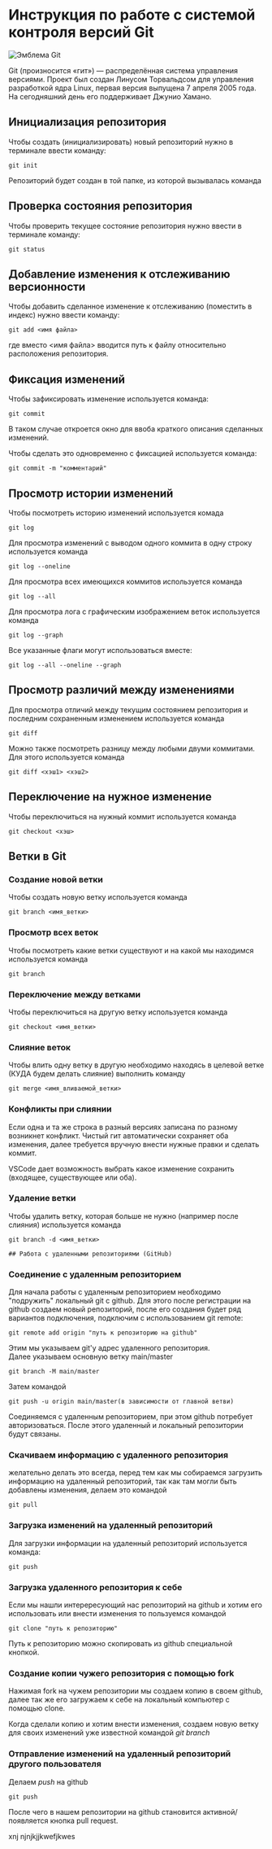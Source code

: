 # **Инструкция по работе с системой контроля версий Git**

![Эмблема Git](git.jpg)

Git (произносится «гит») — распределённая система управления версиями. Проект был создан Линусом Торвальдсом для управления разработкой ядра Linux, первая версия выпущена 7 апреля 2005 года. На сегодняшний день его поддерживает Джунио Хамано.

## Инициализация репозитория

Чтобы создать (инициализировать) новый репозиторий нужно в терминале ввести команду:

    git init

Репозиторий будет создан в той папке, из которой вызывалась команда

## Проверка состояния репозитория

Чтобы проверить текущее состояние репозитория нужно ввести в терминале команду:

    git status

## Добавление изменения к отслеживанию версионности

Чтобы добавить сделанное изменение к отслеживанию (поместить в индекс) нужно ввести команду:

    git add <имя файла>

где вместо <имя файла> вводится путь к файлу относительно расположения репозитория.

## Фиксация изменений

Чтобы зафиксировать изменение используется команда:

    git commit

В таком случае откроется окно для ввоба краткого описания сделанных изменений.

Чтобы сделать это одновременно с фиксацией используется команда:

    git commit -m "комментарий"

## Просмотр истории изменений

Чтобы посмотреть историю изменений используется комада

    git log

Для просмотра изменений с выводом одного коммита в одну строку используется команда

    git log --oneline

Для просмотра всех имеющихся коммитов используется команда

    git log --all

Для просмотра лога с графическим изображением веток используется команда

    git log --graph

Все указанные флаги могут использоваться вместе:

    git log --all --oneline --graph

## Просмотр различий между изменениями

Для просмотра отличий между текущим состоянием репозитория и последним сохраненным изменением используется команда

    git diff

Можно также посмотреть разницу между любыми двуми коммитами. Для этого используется команда

    git diff <хэш1> <хэш2>

## Переключение на нужное изменение

Чтобы переключиться на нужный коммит используется команда

    git checkout <хэш>

## Ветки в Git

### Создание новой ветки

Чтобы создать новую ветку используется команда

    git branch <имя_ветки>

### Просмотр всех веток

Чтобы посмотреть какие ветки существуют и на какой мы находимся используется команда

    git branch

### Переключение между ветками

Чтобы переключиться на другую ветку используется команда

    git checkout <имя_ветки>

### Слияние веток

Чтобы влить одну ветку в другую необходимо находясь в целевой ветке (КУДА будем делать слияние) выполнить команду

    git merge <имя_вливаемой_ветки>

### Конфликты при слиянии

Если одна и та же строка в разный версиях записана по разному возникнет конфликт.
Чистый гит автоматически сохраняет оба изменения, далее требуется вручную внести нужные правки и сделать коммит.

VSСode дает возможность выбрать какое изменение сохранить (входящее, существующее или оба).

### Удаление ветки

Чтобы удалить ветку, которая больше не нужно (например после слияния) используется команда

    git branch -d <имя_ветки>

    ## Работа с удаленными репозиториями (GitHub)

### Соединение с удаленным репозиторием  

Для начала работы с удаленным репозиторием необходимо "подружить" локальный git с github.
Для этого после регистрации на github создаем новый репозиторий, после его создания будет ряд вариантов подключения, подключим с использованием git remote: 

    git remote add origin "путь к репозиторию на github"

Этим мы указываем git'у адрес удаленного репозитория.  
Далее указываем основную ветку main/master  

    git branch -M main/master  

Затем командой  

    git push -u origin main/master(в зависимости от главной ветви)

Соединяемся с удаленным репозиторием, при этом github потребует авторизоваться. После этого удаленный и локальный репозитории будут связаны.

### Скачиваем информацию с удаленного репозитория  

 желательно делать это всегда, перед тем как мы собираемся загрузить информацию на удаленный репозиторий, так как там могли быть добавлены изменения, делаем это командой  

    git pull  

### Загрузка изменений на удаленный репозиторий

Для загрузки информации на удаленный репозиторий используется команда:  

    git push

### Загрузка удаленного репозитория к себе  

Если мы нашли интерересующий нас репозиторий на github и хотим его использовать или внести изменения то пользуемся командой  

    git clone "путь к репозиторию"  

Путь к репозиторию можно скопировать из github специальной кнопкой.

### Создание копии чужего репозитория с помощью fork  

Нажимая fork на чужем репозитории мы создаем копию в своем github, далее так же его загружаем к себе на локальный компьютер с помощью clone.

Когда сделали копию и хотим внести изменения, создаем новую ветку для своих изменений уже известной командой *git branch*  

### Отправление изменений на удаленный репозиторий другого пользователя

Делаем *push* на github 

    git push 

После чего в нашем репозитории на github становится активной/появляется кнопка pull request.


xnj njnjkjjkwefjkwes
